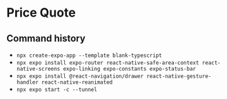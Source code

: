 # Price Quote

## Command history

- `npx create-expo-app --template blank-typescript`
- `npx expo install expo-router react-native-safe-area-context react-native-screens expo-linking expo-constants expo-status-bar`
- `npx expo install @react-navigation/drawer react-native-gesture-handler react-native-reanimated`
- `npx expo start -c --tunnel`
